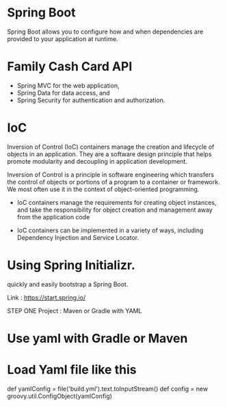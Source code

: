 # Spring Boot
Spring Boot allows you to configure how and when dependencies are provided to your application at runtime.

# Family Cash Card API 
- Spring MVC for the web application, 
- Spring Data for data access, and 
- Spring Security for authentication and authorization.

# IoC
Inversion of Control (IoC) containers manage the creation and lifecycle of objects in an application. They are a software design principle that helps promote modularity and decoupling in application development.

Inversion of Control is a principle in software engineering which transfers the control of objects or portions of a program to a container or framework. We most often use it in the context of object-oriented programming.

- IoC containers manage the requirements for creating object instances, and 
  take the responsibility for object creation and management away from the application code

- IoC containers can be implemented in a variety of ways, including Dependency Injection and Service Locator.

# Using Spring Initializr.
quickly and easily bootstrap a Spring Boot.

Link : https://start.spring.io/

STEP ONE 
Project : Maven or Gradle with YAML

# Use yaml with Gradle or Maven

# Load Yaml file like this
def yamlConfig = file('build.yml').text.toInputStream()
def config = new groovy.util.ConfigObject(yamlConfig)

